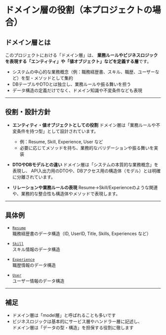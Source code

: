 # ドメイン層の役割（本プロジェクトの場合）

## ドメイン層とは

このプロジェクトにおける「ドメイン層」は、
**業務ルールやビジネスロジックを表現する「エンティティ」や「値オブジェクト」などを定義する層**です。

- システムの中心的な業務概念（例：職務経歴書、スキル、職歴、ユーザーなど）を型・メソッドとして集約
- DBテーブルやDTOとは独立し、業務ルールや振る舞いを担う
- データ構造の定義だけでなく、ドメイン知識や不変条件なども表現

---

## 役割・設計方針

- **エンティティ・値オブジェクトとしての役割**
  ドメイン層は「業務ルールや不変条件を持つ型」として設計されています。
  - 例：Resume, Skill, Experience, User など
  - 必要に応じてメソッドを持ち、業務的なバリデーションや振る舞いを実装

- **DTOやDBモデルとの違い**
  ドメイン層は「システムの本質的な業務概念」を表現し、
  API入出力用のDTOや、DBアクセス用の構造体（モデル）とは明確に分離されています。

- **リレーションや業務ルールの表現**
  Resume→Skill/Experienceのような関連や、業務的な整合性も構造体やメソッドで表現します。

---

## 具体例

- [`Resume`](services/hidden_waza/internal/domain/resume.go:6)  
  職務経歴書のデータ構造（ID, UserID, Title, Skills, Experiences など）

- [`Skill`](services/hidden_waza/internal/domain/skill.go:4)  
  スキル情報のデータ構造

- [`Experience`](services/hidden_waza/internal/domain/experience.go:4)  
  職歴情報のデータ構造

- [`User`](services/hidden_waza/internal/domain/user.go:4)  
  ユーザー情報のデータ構造

---

## 補足

- ドメイン層は「model層」と呼ばれることも多いです
- ビジネスロジックは基本的にサービス層やハンドラー層に記述し、  
  ドメイン層は「データの型・構造」を担保する役割に徹します
